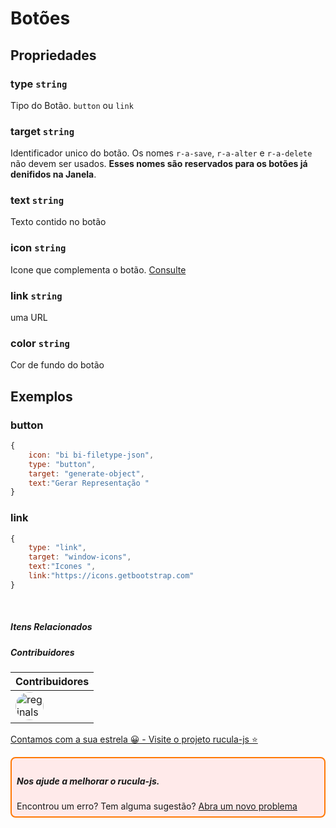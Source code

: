 # Botões

## Propriedades

### type `string`
Tipo do Botão. `button` ou `link`

### target `string`
Identificador unico do botão. 
Os nomes `r-a-save`, `r-a-alter` e `r-a-delete` não devem ser usados. **Esses nomes são reservados para os botões já denifidos na Janela**.

### text `string`
Texto contido no botão

### icon `string`
Icone que complementa o botão. [Consulte](https://icons.getbootstrap.com/) 

### link `string`
uma URL

### color `string`
Cor de fundo do botão
 
## Exemplos

### button
```js
{
    icon: "bi bi-filetype-json",
    type: "button",
    target: "generate-object",
    text:"Gerar Representação "
}

```

### link

```js
{
    type: "link",
    target: "window-icons",
    text:"Icones ",
    link:"https://icons.getbootstrap.com"
}
```

<br>

##### Itens Relacionados

##### Contribuidores

|Contribuidores|
|-|
|<a href="https://github.com/reginaldo-marinho"><img width="45px" height="45px" style="border-radius:30px" alt="reginalso-marinho" title="TheLarkInn" src="https://avatars.githubusercontent.com/u/60780631?v=4"></a>|

<a href="https://github.com/rucula-js/rucula-js">Contamos com a sua estrela 😀 - Visite o projeto rucula-js ⭐</a>

<div style="
    border: 2px solid #ff7906;
    border-radius: 8PX;
    padding: 8px;
    background-color: #ffeaea;
    ">
    <h5>Nos ajude a melhorar o rucula-js.</h5>
    Encontrou um erro? Tem alguma sugestão?  <a href="https://github.com/rucula-js/rucula-js/issues">Abra um novo problema</a><br>    
</div>

